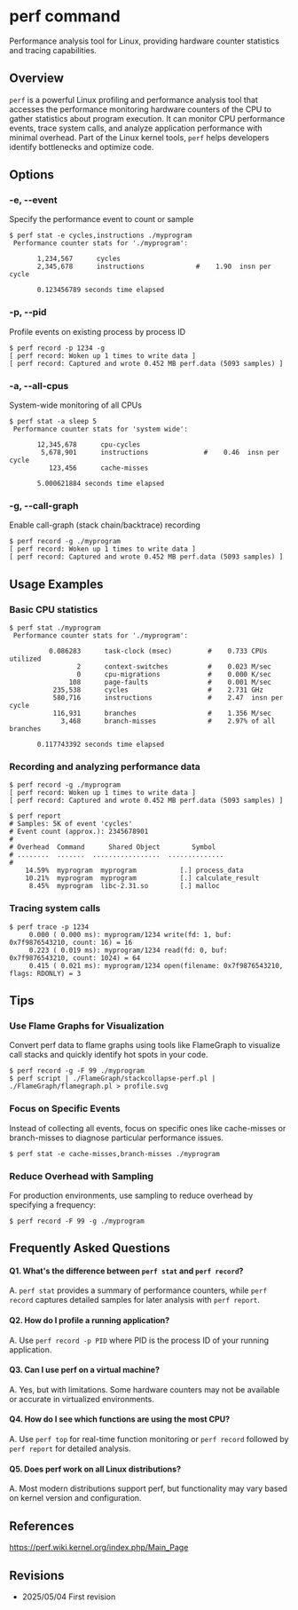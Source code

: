 # perf command

Performance analysis tool for Linux, providing hardware counter statistics and tracing capabilities.

## Overview

`perf` is a powerful Linux profiling and performance analysis tool that accesses the performance monitoring hardware counters of the CPU to gather statistics about program execution. It can monitor CPU performance events, trace system calls, and analyze application performance with minimal overhead. Part of the Linux kernel tools, `perf` helps developers identify bottlenecks and optimize code.

## Options

### **-e, --event**

Specify the performance event to count or sample

```console
$ perf stat -e cycles,instructions ./myprogram
 Performance counter stats for './myprogram':

       1,234,567      cycles
       2,345,678      instructions             #    1.90  insn per cycle
       
       0.123456789 seconds time elapsed
```

### **-p, --pid**

Profile events on existing process by process ID

```console
$ perf record -p 1234 -g
[ perf record: Woken up 1 times to write data ]
[ perf record: Captured and wrote 0.452 MB perf.data (5093 samples) ]
```

### **-a, --all-cpus**

System-wide monitoring of all CPUs

```console
$ perf stat -a sleep 5
 Performance counter stats for 'system wide':

       12,345,678      cpu-cycles           
        5,678,901      instructions              #    0.46  insn per cycle
          123,456      cache-misses

       5.000621884 seconds time elapsed
```

### **-g, --call-graph**

Enable call-graph (stack chain/backtrace) recording

```console
$ perf record -g ./myprogram
[ perf record: Woken up 1 times to write data ]
[ perf record: Captured and wrote 0.452 MB perf.data (5093 samples) ]
```

## Usage Examples

### Basic CPU statistics

```console
$ perf stat ./myprogram
 Performance counter stats for './myprogram':

          0.086283      task-clock (msec)         #    0.733 CPUs utilized
                 2      context-switches          #    0.023 M/sec
                 0      cpu-migrations            #    0.000 K/sec
               108      page-faults               #    0.001 M/sec
           235,538      cycles                    #    2.731 GHz
           580,716      instructions              #    2.47  insn per cycle
           116,931      branches                  #    1.356 M/sec
             3,468      branch-misses             #    2.97% of all branches

       0.117743392 seconds time elapsed
```

### Recording and analyzing performance data

```console
$ perf record -g ./myprogram
[ perf record: Woken up 1 times to write data ]
[ perf record: Captured and wrote 0.452 MB perf.data (5093 samples) ]

$ perf report
# Samples: 5K of event 'cycles'
# Event count (approx.): 2345678901
#
# Overhead  Command      Shared Object        Symbol
# ........  .......  .................  ..............
#
    14.59%  myprogram  myprogram           [.] process_data
    10.21%  myprogram  myprogram           [.] calculate_result
     8.45%  myprogram  libc-2.31.so        [.] malloc
```

### Tracing system calls

```console
$ perf trace -p 1234
     0.000 ( 0.000 ms): myprogram/1234 write(fd: 1, buf: 0x7f9876543210, count: 16) = 16
     0.223 ( 0.019 ms): myprogram/1234 read(fd: 0, buf: 0x7f9876543210, count: 1024) = 64
     0.415 ( 0.021 ms): myprogram/1234 open(filename: 0x7f9876543210, flags: RDONLY) = 3
```

## Tips

### Use Flame Graphs for Visualization

Convert perf data to flame graphs using tools like FlameGraph to visualize call stacks and quickly identify hot spots in your code.

```console
$ perf record -g -F 99 ./myprogram
$ perf script | ./FlameGraph/stackcollapse-perf.pl | ./FlameGraph/flamegraph.pl > profile.svg
```

### Focus on Specific Events

Instead of collecting all events, focus on specific ones like cache-misses or branch-misses to diagnose particular performance issues.

```console
$ perf stat -e cache-misses,branch-misses ./myprogram
```

### Reduce Overhead with Sampling

For production environments, use sampling to reduce overhead by specifying a frequency:

```console
$ perf record -F 99 -g ./myprogram
```

## Frequently Asked Questions

#### Q1. What's the difference between `perf stat` and `perf record`?
A. `perf stat` provides a summary of performance counters, while `perf record` captures detailed samples for later analysis with `perf report`.

#### Q2. How do I profile a running application?
A. Use `perf record -p PID` where PID is the process ID of your running application.

#### Q3. Can I use perf on a virtual machine?
A. Yes, but with limitations. Some hardware counters may not be available or accurate in virtualized environments.

#### Q4. How do I see which functions are using the most CPU?
A. Use `perf top` for real-time function monitoring or `perf record` followed by `perf report` for detailed analysis.

#### Q5. Does perf work on all Linux distributions?
A. Most modern distributions support perf, but functionality may vary based on kernel version and configuration.

## References

https://perf.wiki.kernel.org/index.php/Main_Page

## Revisions

- 2025/05/04 First revision